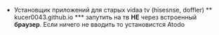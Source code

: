 * Установщик приложений для старых vidaa tv (hisesnse, doffler)
** kucer0043.github.io
*** запутить на тв **НЕ** через встроенный **браузер**. Если ничего не вводить то установистся Atodo
